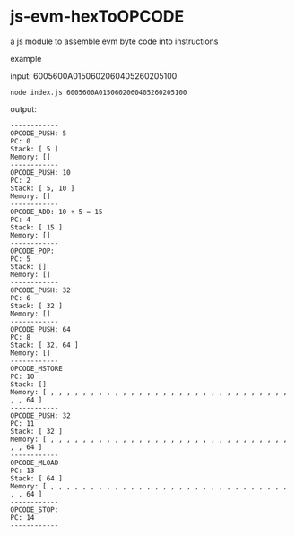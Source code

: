 # js-evm-hexToOPCODE
a js module to assemble evm byte code into instructions

example

input: 6005600A0150602060405260205100

``node index.js 6005600A0150602060405260205100``

output:

```
------------
OPCODE_PUSH: 5
PC: 0
Stack: [ 5 ]
Memory: []
------------
OPCODE_PUSH: 10
PC: 2
Stack: [ 5, 10 ]
Memory: []
------------
OPCODE_ADD: 10 + 5 = 15
PC: 4
Stack: [ 15 ]
Memory: []
------------
OPCODE_POP:
PC: 5
Stack: []
Memory: []
------------
OPCODE_PUSH: 32
PC: 6
Stack: [ 32 ]
Memory: []
------------
OPCODE_PUSH: 64
PC: 8
Stack: [ 32, 64 ]
Memory: []
------------
OPCODE_MSTORE
PC: 10
Stack: []
Memory: [ , , , , , , , , , , , , , , , , , , , , , , , , , , , , , , , , 64 ]
------------
OPCODE_PUSH: 32
PC: 11
Stack: [ 32 ]
Memory: [ , , , , , , , , , , , , , , , , , , , , , , , , , , , , , , , , 64 ]
------------
OPCODE_MLOAD
PC: 13
Stack: [ 64 ]
Memory: [ , , , , , , , , , , , , , , , , , , , , , , , , , , , , , , , , 64 ]
------------
OPCODE_STOP:
PC: 14
------------
```
